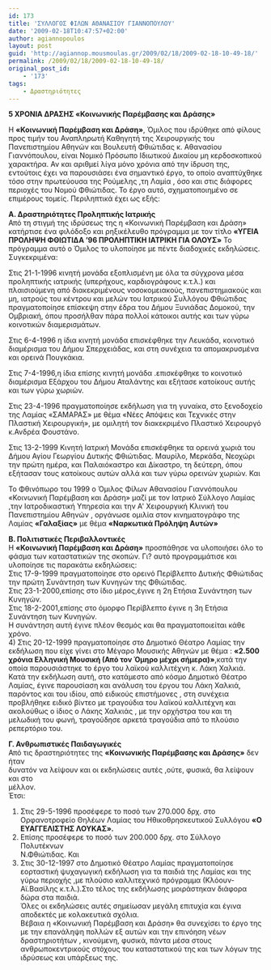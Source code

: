 ```yaml
---
id: 173
title: 'ΣΥΛΛΟΓΟΣ ΦΙΛΩΝ ΑΘΑΝΑΣΙΟΥ ΓΙΑΝΝΟΠΟΥΛΟΥ'
date: '2009-02-18T10:47:57+02:00'
author: agiannopoulos
layout: post
guid: 'http://agiannop.mousmoulas.gr/2009/02/18/2009-02-18-10-49-18/'
permalink: /2009/02/18/2009-02-18-10-49-18/
original_post_id:
    - '173'
tags:
    - Δραστηριότητες
---
```


**5 ΧΡΟΝΙΑ ΔΡΑΣΗΣ «Κοινωνικής Παρέμβασης και Δράσης»**

Η **«Κοινωνική Παρέμβαση και Δράση»**, Όμιλος που ιδρύθηκε από φίλους προς τιμήν του Αναπληρωτή Καθηγητή της Χειρουργικής του Πανεπιστημίου Αθηνών και Βουλευτή Φθιώτιδας κ. Αθανασίου Γιαννόπουλου, είναι Νομικό Πρόσωπο Ιδιωτικού Δικαίου μη κερδοσκοπικού χαρακτήρα. Αν και αριθμεί λίγα μόνο χρόνια από την ίδρυση της, εντούτοις έχει να παρουσιάσει ένα σημαντικό έργο, το οποίο αναπτύχθηκε τόσο στην πρωτεύουσα της Ρούμελης ,τη Λαμία , όσο και στις διάφορες περιοχές του Νομού Φθιώτιδας. Το έργο αυτό, σχηματοποιημένο σε επιμέρους τομείς. Περιληπτικά έχει ως εξής:

**Α. Δραστηριότητες Προληπτικής Ιατρικής**  
Από τη στιγμή της ιδρύσεως της η «Κοινωνική Παρέμβαση και Δράση» κατήρτισε ένα φιλόδοξο και ρηξικέλευθο πρόγραμμα με τον τίτλο **«ΥΓΕΙΑ ΠΡΟΛΗΨΗ ΦΘΙΩΤΙΔΑ ’96 ΠΡΟΛΗΠΤΙΚΗ ΙΑΤΡΙΚΗ ΓΙΑ ΟΛΟΥΣ»** Το πρόγραμμα αυτό ο Όμιλος το υλοποίησε με πέντε διαδοχικές εκδηλώσεις.  
Συγκεκριμένα:

Στις 21-1-1996 κινητή μονάδα εξοπλισμένη με όλα τα σύγχρονα μέσα προληπτικής ιατρικής (υπερήχους, καρδιογράφους κ.τ.λ.) και πλαισιούμενη από διακεκριμένους νοσοκομειακούς, πανεπιστημιακούς και μη, ιατρούς του κέντρου και μελών του Ιατρικού Συλλόγου Φθιώτιδας πραγματοποίησε επίσκεψη στην έδρα του Δήμου Ξυνιάδας Δομοκού, την Ομβριακή, όπου προσήλθαν πάρα πολλοί κάτοικοι αυτής και των γύρω κοινοτικών διαμερισμάτων.

Στις 6-4-1996 η ίδια κινητή μονάδα επισκέφθηκε την Λευκάδα, κοινοτικό διαμέρισμα του Δήμου Σπερχειάδας, και στη συνέχεια τα απομακρυσμένα και ορεινά Πουγκάκια.

Στις 7-4-1996,η ίδια επίσης κινητή μονάδα .επισκέφθηκε το κοινοτικό διαμέρισμα Εξάρχου του Δήμου Αταλάντης και εξήτασε κατοίκους αυτής και των γύρω χωριών.

Στις 23-4-1996 πραγματοποίησε εκδήλωση για τη γυναίκα, στο ξενοδοχείο της Λαμίας «ΣΑΜΑΡΑΣ» με θέμα «Νέες Απόψεις και Τεχνικές στην Πλαστική Χειρουργική», με ομιλητή τον διακεκριμένο Πλαστικό Χειρουργό κ.Ανδρέα Φουστάνο.

Στις 13-2-1999 Κινητή Ιατρική Μονάδα επισκέφθηκε τα ορεινά χωριά του Δήμου Αγίου Γεωργίου Δυτικής Φθιώτιδας. Μαυρίλο, Μερκάδα, Νεοχώρι την πρώτη ημέρα, και Παλαιόκαστρο και Δίκαστρο, τη δεύτερη, όπου εξήτασαν τους κατοίκους αυτών αλλά και των γύρω ορεινών χωριών. Και

Το Φθινόπωρο του 1999 ο Όμιλος Φίλων Αθανασίου Γιαννόπουλου «Κοινωνική Παρέμβαση και Δράση» μαζί με τον Ιατρικό Σύλλογο Λαμίας ,την Ιατροδικαστική Υπηρεσία και την Α' Χειρουργική Κλινική του Πανεπιστημίου Αθηνών , οργάνωσε ομιλία στον κινηματογράφο της Λαμίας **«Γαλαξίας»** με θέμα **«Ναρκωτικά Πρόληψη Αυτών»**

**Β. Πολιτιστικές Περιβαλλοντικές**  
Η **«Κοινωνική Παρέμβαση και Δράση»** προσπάθησε να υλοποιήσει όλο το φάσμα των καταστατικών της σκοπών. Γι? αυτό προγραμμάτισε και υλοποίησε τις παρακάτω εκδηλώσεις:  
Στις 17-9-1999 πραγματοποίησε στο ορεινό Περίβλεπτο Δυτικής Φθιώτιδας την πρώτη Συνάντηση των Κυνηγών της Φθιώτιδας.  
Στις 23-1-2000,επίσης στο ίδιο μέρος,έγινε η 2η Ετήσια Συνάντηση των Κυνηγών.  
Στις 18-2-2001,επίσης στο όμορφο Περίβλεπτο έγινε η 3η Ετήσια Συνάντηση των Κυνηγών.  
Η συνάντηση αυτή έγινε πλέον θεσμός και θα πραγματοποιείται κάθε χρόνο.  
4) Στις 20-12-1999 πραγματοποίησε στο Δημοτικό Θέατρο Λαμίας την εκδήλωση που είχε γίνει στο Μέγαρο Μουσικής Αθηνών με θέμα : **«2.500 χρόνια Ελληνική Μουσική (Από τον Όμηρο μέχρι σήμερα)»**,κατά την οποία παρουσιάστηκε το έργο του λαϊκού καλλιτέχνη κ. Λάκη Χαλκιά. Κατά την εκδήλωση αυτή, στο κατάμεστο από κόσμο Δημοτικό Θέατρο Λαμίας, έγινε παρουσίαση και ανάλυση του έργου του Λάκη Χαλκιά, παρόντος και του ιδίου, από ειδικούς επιστήμονες , στη συνέχεια προβλήθηκε ειδικό βίντεο με τραγούδια του λαϊκού καλλιτέχνη και ακολούθως ο ίδιος ο Λάκης Χαλκιάς , με την ορχήστρα του και τη μελωδική του φωνή, τραγούδησε αρκετά τραγούδια από το πλούσιο ρεπερτόριο του.

**Γ. Ανθρωπιστικές Παιδαγωγικές**  
Από τις δραστηριότητες της **«Κοινωνικής Παρέμβασης και Δράσης»** δεν ήταν  
δυνατόν να λείψουν και οι εκδηλώσεις αυτές ,ούτε, φυσικά, θα λείψουν και στο  
μέλλον.   
Έτσι:  
1) Στις 29-5-1996 προσέφερε το ποσό των 270.000 δρχ. στο Ορφανοτροφείο Θηλέων Λαμίας του Ηθικοθρησκευτικού Συλλόγου **«Ο ΕΥΑΓΓΕΛΙΣΤΗΣ ΛΟΥΚΑΣ».**   
2) Επίσης προσέφερε το ποσό των 200.000 δρχ. στο Σύλλογο Πολυτέκνων  
Ν.Φθιώτιδας. Και  
3) Στις 30-12-1997 στο Δημοτικό Θέατρο Λαμίας πραγματοποίησε εορταστική ψυχαγωγική εκδήλωση για τα παιδιά της Λαμίας και της γύρω περιοχής ,με πλούσιο καλλιτεχνικό πρόγραμμα (Κλόουν-Αϊ.Βασίλης κ.τ.λ.).Στο τέλος της εκδήλωσης μοιράστηκαν διάφορα δώρα στα παιδιά.  
Όλες οι εκδηλώσεις αυτές σημείωσαν μεγάλη επιτυχία και έγινα αποδεκτές με κολακευτικά σχόλια.  
Βέβαια η «Κοινωνική Παρέμβαση και Δράση» θα συνεχίσει το έργο της με την επανάληψη πολλών εξ αυτών και την επινόηση νέων δραστηριοτήτων , κινούμενη, φυσικά, πάντα μέσα στους ανθρωποκεντρικούς στόχους του καταστατικού της και των λόγων της ιδρύσεως και υπάρξεως της.